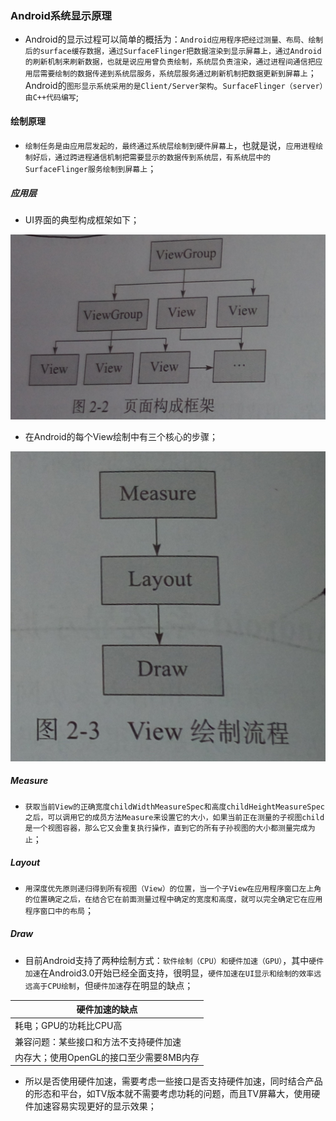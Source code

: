### Android系统显示原理

+ Android的显示过程可以简单的概括为：`Android应用程序把经过测量、布局、绘制后的surface缓存数据，通过SurfaceFlinger把数据渲染到显示屏幕上，通过Android的刷新机制来刷新数据，也就是说应用曾负责绘制，系统层负责渲染，通过进程间通信把应用层需要绘制的数据传递到系统层服务，系统层服务通过刷新机制把数据更新到屏幕上`；Android的`图形显示系统采用的是Client/Server架构`。`SurfaceFlinger（server）由C++代码编写`;

#### 绘制原理

+ `绘制任务是由应用层发起的，最终通过系统层绘制到硬件屏幕上`，也就是说，`应用进程绘制好后，通过跨进程通信机制把需要显示的数据传到系统层，有系统层中的SurfaceFlinger服务绘制到屏幕上`；

##### 应用层

+ UI界面的典型构成框架如下；

![image](https://github.com/ningbaoqi/PerformanceOptimization/blob/master/gif/pic-2.jpg)

+ 在Android的每个View绘制中有三个核心的步骤；

![image](https://github.com/ningbaoqi/PerformanceOptimization/blob/master/gif/pic-3.jpg)

##### Measure
+ `获取当前View的正确宽度childWidthMeasureSpec和高度childHeightMeasureSpec之后，可以调用它的成员方法Measure来设置它的大小，如果当前正在测量的子视图child是一个视图容器，那么它又会重复执行操作，直到它的所有子孙视图的大小都测量完成为止`；
##### Layout
+ `用深度优先原则递归得到所有视图（View）的位置，当一个子View在应用程序窗口左上角的位置确定之后，在结合它在前面测量过程中确定的宽度和高度，就可以完全确定它在应用程序窗口中的布局`；
##### Draw
+ 目前Android支持了两种绘制方式：`软件绘制（CPU）和硬件加速（GPU）`，其中`硬件加速`在Android3.0开始已经全面支持，很明显，`硬件加速在UI显示和绘制的效率远远高于CPU绘制`，但`硬件加速`存在明显的缺点；

|硬件加速的缺点|
|------|
|耗电；GPU的功耗比CPU高|
|兼容问题：某些接口和方法不支持硬件加速|
|内存大；使用OpenGL的接口至少需要8MB内存|

+ 所以是否使用硬件加速，需要考虑一些接口是否支持硬件加速，同时结合产品的形态和平台，如TV版本就不需要考虑功耗的问题，而且TV屏幕大，使用硬件加速容易实现更好的显示效果；
